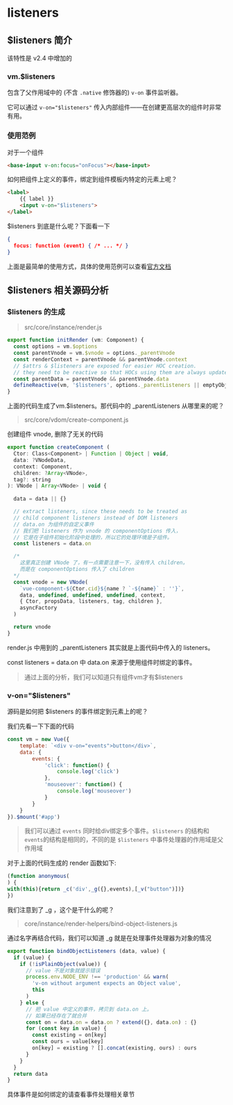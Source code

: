 # listeners

## $listeners 简介

该特性是 v2.4 中增加的

### vm.$listeners

包含了父作用域中的   (不含 `.native` 修饰器的)   `v-on` 事件监听器。

它可以通过 `v-on="$listeners"` 传入内部组件——在创建更高层次的组件时非常有用。

### 使用范例

对于一个组件

```html
<base-input v-on:focus="onFocus"></base-input>
```

如何把组件上定义的事件，绑定到组件模板内特定的元素上呢？
```html
<label>
    {{ label }}
    <input v-on="$listeners">
</label>
```

$listeners 到底是什么呢？下面看一下

```json
{
  focus: function (event) { /* ... */ }
}
```

上面是最简单的使用方式，具体的使用范例可以查看[官方文档](https://cn.vuejs.org/v2/guide/components-custom-events.html#%E5%B0%86%E5%8E%9F%E7%94%9F%E4%BA%8B%E4%BB%B6%E7%BB%91%E5%AE%9A%E5%88%B0%E7%BB%84%E4%BB%B6)

## $listeners 相关源码分析

### $listeners 的生成

> src/core/instance/render.js

```javascript
export function initRender (vm: Component) {
  const options = vm.$options
  const parentVnode = vm.$vnode = options._parentVnode 
  const renderContext = parentVnode && parentVnode.context
  // $attrs & $listeners are exposed for easier HOC creation.
  // they need to be reactive so that HOCs using them are always updated
  const parentData = parentVnode && parentVnode.data
  defineReactive(vm, '$listeners', options._parentListeners || emptyObject, null, true)
}
```

上面的代码生成了vm.$listeners。那代码中的 _parentListeners 从哪里来的呢？

> src/core/vdom/create-component.js

创建组件 vnode, 删除了无关的代码

```javascript
export function createComponent (
  Ctor: Class<Component> | Function | Object | void,
  data: ?VNodeData,
  context: Component,
  children: ?Array<VNode>,
  tag?: string
): VNode | Array<VNode> | void {
  
  data = data || {}

  // extract listeners, since these needs to be treated as
  // child component listeners instead of DOM listeners
  // data.on 为组件的自定义事件
  // 我们把 listeners 作为 vnode 的 componentOptions 传入，
  // 它是在子组件初始化阶段中处理的，所以它的处理环境是子组件。
  const listeners = data.on

  /*
    这里真正创建 VNode 了，有一点需要注意一下，没有传入 children。
    而是在 componentOptions 传入了 children
  */
  const vnode = new VNode(
    `vue-component-${Ctor.cid}${name ? `-${name}` : ''}`,
    data, undefined, undefined, undefined, context,
    { Ctor, propsData, listeners, tag, children },
    asyncFactory
  )

  return vnode
}
```

render.js 中用到的 _parentListeners 其实就是上面代码中传入的 listeners。

const listeners = data.on 中 data.on 来源于使用组件时绑定的事件。

>通过上面的分析，我们可以知道只有组件vm才有$listeners

### v-on="$listeners"

源码是如何把 $listeners 的事件绑定到元素上的呢？

我们先看一下下面的代码

```javascript
const vm = new Vue({
    template: `<div v-on="events">button</div>`,
    data: {
        events: {
            'click': function() {
                console.log('click')
            },
            'mouseover': function() {
                console.log('mouseover')
            }
        }
    }
}).$mount('#app')
```
> 我们可以通过 `events` 同时给div绑定多个事件。`$listeners` 的结构和`events`的结构是相同的，不同的是 `$listeners` 中事件处理器的作用域是父作用域

对于上面的代码生成的 render 函数如下:

```javascript
(function anonymous(
) {
with(this){return _c('div',_g({},events),[_v("button")])}
})
```

我们注意到了 _g ，这个是干什么的呢？

> core/instance/render-helpers/bind-object-listeners.js

通过名字再结合代码，我们可以知道 _g 就是在处理事件处理器为对象的情况

```javascript
export function bindObjectListeners (data, value) {
  if (value) {
    if (!isPlainObject(value)) {
      // value 不是对象就提示错误
      process.env.NODE_ENV !== 'production' && warn(
        'v-on without argument expects an Object value',
        this
      )
    } else {
      // 把 value 中定义的事件，拷贝到 data.on 上。
      // 如果已经存在了就合并
      const on = data.on = data.on ? extend({}, data.on) : {}
      for (const key in value) {
        const existing = on[key]
        const ours = value[key]
        on[key] = existing ? [].concat(existing, ours) : ours
      }
    }
  }
  return data
}
```

具体事件是如何绑定的请查看事件处理相关章节





